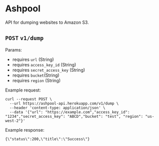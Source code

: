 # Ashpool

API for dumping websites to Amazon S3.

## `POST` `v1/dump`

Params:

* requires `url` (String)
* requires `access_key_id` (String)
* requires `secret_access_key` (String)
* requires `bucket`(String)
* requires `region` (String)

Example request:

```
curl --request POST \
  --url https://ashpool-api.herokuapp.com/v1/dump \
  --header 'content-type: application/json' \
  --data '{"url": "https://example.com","access_key_id": "1234","secret_access_key": "ABCD","bucket": "test", "region": "us-west-2"}'
```

Example response:

```
{\"status\":200,\"title\":\"Success\"}
```
